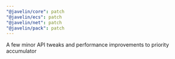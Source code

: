 ```yaml
---
"@javelin/core": patch
"@javelin/ecs": patch
"@javelin/net": patch
"@javelin/pack": patch
---
```


A few minor API tweaks and performance improvements to priority accumulator
